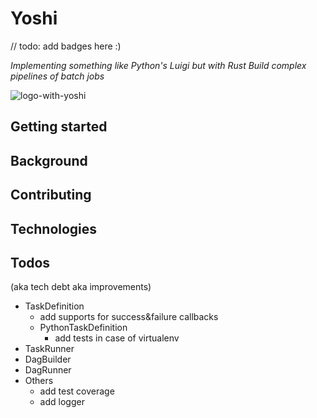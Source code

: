 # Yoshi

// todo: add badges here :)

*Implementing something like Python's Luigi but with Rust*
*Build complex pipelines of batch jobs*

![logo-with-yoshi](https://seeklogo.com/images/Y/yoshi-logo-15F601923A-seeklogo.com.png)

## Getting started

## Background

## Contributing

## Technologies

## Todos
(aka tech debt aka improvements)

* TaskDefinition
  * add supports for success&failure callbacks
  * PythonTaskDefinition
    * add tests in case of virtualenv
* TaskRunner
* DagBuilder
* DagRunner
* Others
  * add test coverage
  * add logger
